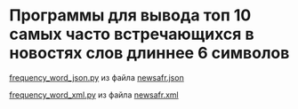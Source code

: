 # Программы для вывода топ 10 самых часто встречающихся в новостях слов длиннее 6 символов 
[frequency_word_json.py](https://github.com/danroman-github/desktop-tutorial/blob/main/json_and_xml/frequency_word_json.py)
из файла [newsafr.json](https://github.com/danroman-github/desktop-tutorial/blob/main/json_and_xml/newsafr.json)

[frequency_word_xml.py](https://github.com/danroman-github/desktop-tutorial/blob/main/json_and_xml/frequency_word_xml.py)
из файла [newsafr.xml](https://github.com/danroman-github/desktop-tutorial/blob/main/json_and_xml/newsafr.xml)
